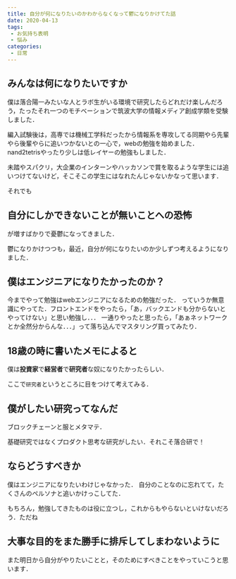 ```yaml
---
title: 自分が何になりたいのかわからなくなって鬱になりかけてた話
date: 2020-04-13
tags:
 - お気持ち表明
 - 悩み
categories:
 - 日常
---
```


## みんなは何になりたいですか

僕は落合陽一みたいな人とラボ生がいる環境で研究したらどれだけ楽しんだろう，たったそれ一つのモチベーションで筑波大学の情報メディア創成学類を受験しました．

編入試験後は，高専では機械工学科だったから情報系を専攻してる同期やら先輩やら後輩やらに追いつかないとの一心で，webの勉強を始めました．
nand2tetrisやったり少しは低レイヤーの勉強もしました．

未踏やスパクリ，大企業のインターンやハッカソンで賞を取るような学生には追いつけてないけど，そこそこの学生にはなれたんじゃないかなって思います．

それでも

## 自分にしかできないことが無いことへの恐怖

が増すばかりで憂鬱になってきました．

鬱になりかけつつも，最近，自分が何になりたいのか少しずつ考えるようになりました．

## 僕はエンジニアになりたかったのか？

今までやって勉強はwebエンジニアになるための勉強だった．
っていうか無意識にやってた．フロントエンドをやったら，「あ，バックエンドも分からないとやってけない」と思い勉強し．．．
一通りやったと思ったら，「あぁネットワークとか全然分からんな．．．」って落ち込んでマスタリング買ってみたり．

## 18歳の時に書いたメモによると

僕は**投資家**で**経営者**で**研究者**な奴になりたかったらしい．

ここで`研究者`というところに目をつけて考えてみる．

## 僕がしたい研究ってなんだ

ブロックチェーンと服とメタマテ．

基礎研究ではなくプロダクト思考な研究がしたい．それこそ落合研で！

## ならどうすべきか

僕はエンジニアになりたいわけじゃなかった．
自分のことなのに忘れてて，たくさんのペルソナと追いかけっこしてた．

もちろん，勉強してきたものは役に立つし，これからもやらないといけないだろう．ただね

## 大事な目的をまた勝手に排斥してしまわないように

また明日から自分がやりたいことと，そのためにすべきことをやっていこうと思います．
